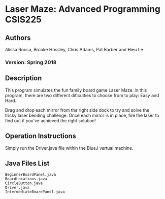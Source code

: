 # Laser Maze: Advanced Programming CSIS225
## Authors
Alissa Ronca, Brooke Hossley, Chris Adams, Pat Barber and Hieu Le
### Version: Spring 2018
## Description
This program simulates the fun family board game Laser Maze.
In this program, there are two different dificulties to choose from to play:
Easy and Hard.

Drag and drop each mirror from the right side dock to try and solve the 
tricky laser bending challenge. Once each mirror is in place, fire the 
laser to find out if you've achieved the right solution! 
## Operation Instructions 
Simply run the Driver.java file within the BlueJ vertual machine. 
## Java Files List
```
BeginnerBoardPanel.java
BoardLocations.java
CircleButton.java
Driver.java
IntermediateBoardPanel.java
```

